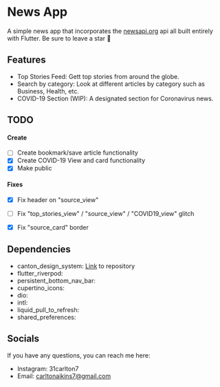 # News App

A simple news app that incorporates the [newsapi.org](newsapi.org) api all built entirely with Flutter. Be sure to leave a star 🌟

## Features

- Top Stories Feed: Gett top stories from around the globe.
- Search by category: Look at different articles by category such as Business, Health, etc.
- COVID-19 Section (WIP): A designated section for Coronavirus news.

## TODO

#### Create
- [ ] Create bookmark/save article functionality
- [X] Create COVID-19 View and card functionality
- [X] Make public

#### Fixes
- [X] Fix header on "source_view"
- [ ] Fix "top_stories_view" / "source_view" / "COVID19_view" glitch
- [X] Fix "source_card" border


## Dependencies

 - canton_design_system: [Link](https://github.com/31Carlton7/canton_design_system) to repository
 - flutter_riverpod:
 - persistent_bottom_nav_bar:
 - cupertino_icons:
 - dio:
 - intl:
 - liquid_pull_to_refresh:
 - shared_preferences:

## Socials

If you have any questions, you can reach me here:

- Instagram: 31carlton7
- Email: carltonaikins7@gmail.com
